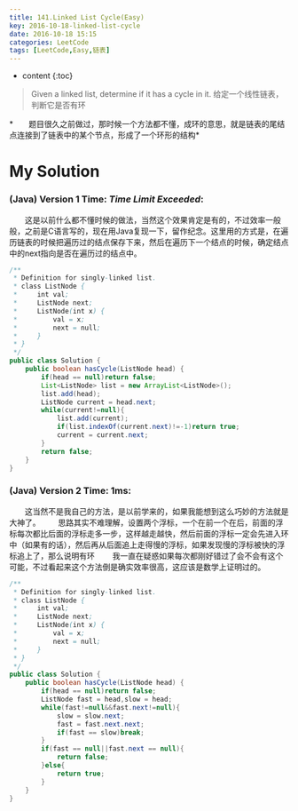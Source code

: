 ```yaml
---
title: 141.Linked List Cycle(Easy)
key: 2016-10-18-linked-list-cycle
date: 2016-10-18 15:15
categories: LeetCode
tags: [LeetCode,Easy,链表]
---
```


* content
{:toc}


>Given a linked list, determine if it has a cycle in it.
给定一个线性链表，判断它是否有环

*　　题目很久之前做过，那时候一个方法都不懂，成环的意思，就是链表的尾结点连接到了链表中的某个节点，形成了一个环形的结构*

# My Solution
### (Java) Version 1  Time: *Time Limit Exceeded*:
　　这是以前什么都不懂时候的做法，当然这个效果肯定是有的，不过效率一般般，之前是C语言写的，现在用Java复现一下，留作纪念。这里用的方式是，在遍历链表的时候把遍历过的结点保存下来，然后在遍历下一个结点的时候，确定结点中的next指向是否在遍历过的结点中。
```java
/**
 * Definition for singly-linked list.
 * class ListNode {
 *     int val;
 *     ListNode next;
 *     ListNode(int x) {
 *         val = x;
 *         next = null;
 *     }
 * }
 */
public class Solution {
    public boolean hasCycle(ListNode head) {
        if(head == null)return false;
        List<ListNode> list = new ArrayList<ListNode>();
        list.add(head);
        ListNode current = head.next;
        while(current!=null){
            list.add(current);
            if(list.indexOf(current.next)!=-1)return true;
            current = current.next;
        }
        return false;
    }
}
```
### (Java) Version 2  Time: 1ms:
　　这当然不是我自己的方法，是以前学来的，如果我能想到这么巧妙的方法就是大神了。
　　思路其实不难理解，设置两个浮标，一个在前一个在后，前面的浮标每次都比后面的浮标走多一步，这样越走越快，然后前面的浮标一定会先进入环中（如果有的话），然后再从后面追上走得慢的浮标，如果发现慢的浮标被快的浮标追上了，那么说明有环
　　我一直在疑惑如果每次都刚好错过了会不会有这个可能，不过看起来这个方法倒是确实效率很高，这应该是数学上证明过的。
```java
/**
 * Definition for singly-linked list.
 * class ListNode {
 *     int val;
 *     ListNode next;
 *     ListNode(int x) {
 *         val = x;
 *         next = null;
 *     }
 * }
 */
public class Solution {
    public boolean hasCycle(ListNode head) {
        if(head == null)return false;
        ListNode fast = head,slow = head;
        while(fast!=null&&fast.next!=null){
            slow = slow.next;
            fast = fast.next.next;
            if(fast == slow)break;
        }
        if(fast == null||fast.next == null){
            return false;
        }else{
            return true;
        }
    }
}
```
